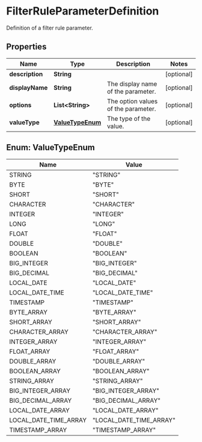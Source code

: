 

# FilterRuleParameterDefinition

Definition of a filter rule parameter. 

## Properties

| Name | Type | Description | Notes |
|------------ | ------------- | ------------- | -------------|
|**description** | **String** |  |  [optional] |
|**displayName** | **String** | The display name of the parameter.  |  [optional] |
|**options** | **List&lt;String&gt;** | The option values of the parameter.  |  [optional] |
|**valueType** | [**ValueTypeEnum**](#ValueTypeEnum) | The type of the value.  |  [optional] |



## Enum: ValueTypeEnum

| Name | Value |
|---- | -----|
| STRING | &quot;STRING&quot; |
| BYTE | &quot;BYTE&quot; |
| SHORT | &quot;SHORT&quot; |
| CHARACTER | &quot;CHARACTER&quot; |
| INTEGER | &quot;INTEGER&quot; |
| LONG | &quot;LONG&quot; |
| FLOAT | &quot;FLOAT&quot; |
| DOUBLE | &quot;DOUBLE&quot; |
| BOOLEAN | &quot;BOOLEAN&quot; |
| BIG_INTEGER | &quot;BIG_INTEGER&quot; |
| BIG_DECIMAL | &quot;BIG_DECIMAL&quot; |
| LOCAL_DATE | &quot;LOCAL_DATE&quot; |
| LOCAL_DATE_TIME | &quot;LOCAL_DATE_TIME&quot; |
| TIMESTAMP | &quot;TIMESTAMP&quot; |
| BYTE_ARRAY | &quot;BYTE_ARRAY&quot; |
| SHORT_ARRAY | &quot;SHORT_ARRAY&quot; |
| CHARACTER_ARRAY | &quot;CHARACTER_ARRAY&quot; |
| INTEGER_ARRAY | &quot;INTEGER_ARRAY&quot; |
| FLOAT_ARRAY | &quot;FLOAT_ARRAY&quot; |
| DOUBLE_ARRAY | &quot;DOUBLE_ARRAY&quot; |
| BOOLEAN_ARRAY | &quot;BOOLEAN_ARRAY&quot; |
| STRING_ARRAY | &quot;STRING_ARRAY&quot; |
| BIG_INTEGER_ARRAY | &quot;BIG_INTEGER_ARRAY&quot; |
| BIG_DECIMAL_ARRAY | &quot;BIG_DECIMAL_ARRAY&quot; |
| LOCAL_DATE_ARRAY | &quot;LOCAL_DATE_ARRAY&quot; |
| LOCAL_DATE_TIME_ARRAY | &quot;LOCAL_DATE_TIME_ARRAY&quot; |
| TIMESTAMP_ARRAY | &quot;TIMESTAMP_ARRAY&quot; |



